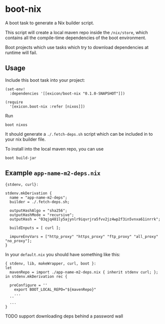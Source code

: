 # boot-nix

A boot task to generate a Nix builder script.

This script will create a local maven repo inside the `/nix/store`, which contains
all the compile-time dependencies of the boot environment.

Boot projects which use tasks which try to download dependencies at runtime will fail.


## Usage

Include this boot task into your project:

```
(set-env!
  :dependencies '[[exicon/boot-nix "0.1.0-SNAPSHOT"]])

(require
  '[exicon.boot-nix :refer [nixos]])
```

Run

```
boot nixos
```

It should generate a `./.fetch-deps.sh` script which can be included in to your nix builder file.

To install into the local maven repo, you can use

```
boot build-jar
```

## Example `app-name-m2-deps.nix`

```
{stdenv, curl}:

stdenv.mkDerivation {
  name = "app-name-m2-deps";
  builder = ./.fetch-deps.sh;

  outputHashAlgo = "sha256";
  outputHashMode = "recursive";
  outputHash = "03qjq481ly5ajynlr9iqvrjra5fvv2jz4wp2f3in5vnxa61inrrk";

  buildInputs = [ curl ];

  impureEnvVars = ["http_proxy" "https_proxy" "ftp_proxy" "all_proxy" "no_proxy"];
}

```

In your `default.nix` you should have something like this:

```
{ stdenv, lib, makeWrapper, curl, boot }:
let
  mavenRepo = import ./app-name-m2-deps.nix { inherit stdenv curl; };
in stdenv.mkDerivation rec {

  preConfigure = ''
    export BOOT_LOCAL_REPO="${mavenRepo}"
    ...
  ''
  ...
}

```
TODO support downloading deps behind a password wall
